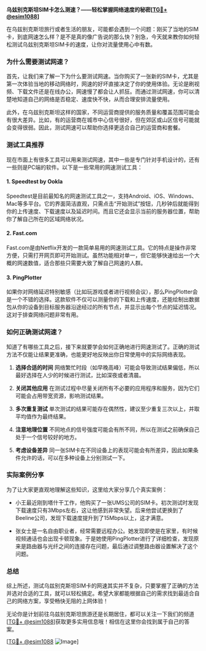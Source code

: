 **乌兹别克斯坦SIM卡怎么测速？——轻松掌握网络速度的秘密[[TG💪+ @esim1088](https://t.me/s/esim1088)]**

在乌兹别克斯坦旅行或者生活的朋友，可能都会遇到一个问题：刚买了当地的SIM卡，到底网速怎么样？是不是真的像广告说的那么快？别急，今天就来教你如何轻松测试乌兹别克斯坦SIM卡的速度，让你对流量使用心中有数。

### 为什么需要测试网速？

首先，让我们来了解一下为什么要测试网速。当你购买了一张新的SIM卡，尤其是第一次体验当地的移动网络时，网速的好坏直接决定了你的使用体验。无论是刷视频、下载文件还是在线办公，网速慢了都会让人抓狂。而通过测试网速，你可以清楚地知道自己的网络是否稳定、速度快不快，从而合理安排流量使用。

此外，在乌兹别克斯坦这样的国家，不同运营商提供的服务质量和覆盖范围可能会有很大差异。比如，有的运营商在城市中心信号很好，但在郊区或山区信号可能就会变得很弱。因此，测试网速可以帮助你选择更适合自己的运营商和套餐。

### 测试工具推荐

现在市面上有很多工具可以用来测试网速，其中一些是专门针对手机设计的，还有一些则是PC端的软件。以下是一些常用的网速测试工具：

#### 1. Speedtest by Ookla
Speedtest是目前最知名的网速测试工具之一，支持Android、iOS、Windows、Mac等多平台。它的界面简洁直观，只需点击“开始测试”按钮，几秒钟后就能得到你的上传速度、下载速度以及延迟时间。而且它还会显示当前的服务器位置，帮助你了解自己所在的区域网络状况。

#### 2. Fast.com
Fast.com是由Netflix开发的一款简单易用的网速测试工具。它的特点是操作非常方便，只需打开网页即可开始测试。虽然功能相对单一，但它能够快速给出一个大概的网速数值，适合那些只需要大致了解自己网速的人群。

#### 3. PingPlotter
如果你对网络延迟特别敏感（比如玩游戏或者进行视频会议），那么PingPlotter会是一个不错的选择。这款软件不仅可以测量你的下载和上传速度，还能绘制出数据包从你的设备到目标服务器沿途经过的所有节点，并显示出每个节点的延迟情况。这对于排查网络问题非常有用。

### 如何正确测试网速？

知道了有哪些工具之后，接下来就要学会如何正确地进行网速测试了。正确的测试方法不仅能让结果更准确，也能更好地反映出你日常使用中的实际网络表现。

1. **选择合适的时间**
   网络繁忙时段（如早晚高峰）可能会导致测试结果偏低，所以最好选择在人少的时候进行测试，比如深夜或者清晨。

2. **关闭其他应用**
   在测试过程中尽量关闭所有不必要的应用程序和服务，因为它们可能会占用带宽资源，影响测试结果。

3. **多次重复测试**
   单次测试的结果可能存在偶然性，建议至少重复三次以上，并取平均值作为最终结果。

4. **注意地理位置**
   不同地点的信号强度可能会有所不同，所以在测试之前确保自己处于一个信号较好的地方。

5. **考虑设备差异**
   同一张SIM卡在不同设备上的表现可能会有所差异，因此如果条件允许的话，可以在多种设备上分别测试一下。

### 实际案例分享

为了让大家更直观地理解这些知识，这里给大家分享几个真实案例：

- 小王最近刚到塔什干工作，他购买了一张UMS公司的SIM卡。初次测试时发现下载速度只有3Mbps左右，这让他感到非常失望。后来他尝试更换到了Beeline公司，发现下载速度提升到了15Mbps以上，这才满意。

- 张女士是一名自由职业者，经常需要远程办公。她发现即使是在家里，有时候视频通话也会出现卡顿现象。于是她使用PingPlotter进行了详细检查，发现原来是路由器与光纤之间的连接存在问题，最后通过调整路由器设置解决了这个问题。

### 总结

综上所述，测试乌兹别克斯坦SIM卡的网速其实并不复杂，只要掌握了正确的方法并选对合适的工具，就可以轻松搞定。希望大家都能根据自己的需求找到最适合自己的网络方案，享受畅快无阻的上网体验！

无论你是计划前往乌兹别克斯坦旅游还是长期居住，都可以关注一下我们的频道[[TG💪+ @esim1088](https://t.me/s/esim1088)]获取更多实用信息哦！相信在这里你会找到属于自己的答案。

[[TG💪+ @esim1088](https://t.me/s/esim1088) ![Image](https://i.postimg.cc/4NQfJmqS/Snipaste-2025-05-13-00-14-12.png)]